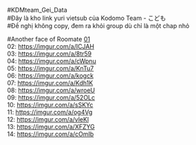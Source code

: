 #KDMteam_Gei_Data </br>
#Đây là kho link yuri vietsub của Kodomo Team - こども </br>
#Đề nghị không copy, đem ra khỏi group dù chỉ là một chap nhỏ </br>

#Another face of Roomate
<a href="https://imgur.com/a/Vapog" target="_blank" rel="nofollow"> 01</a> </br>
02: https://imgur.com/a/ICJAH </br>
03: https://imgur.com/a/8tr59 </br>
04: https://imgur.com/a/cWpnu </br>
05: https://imgur.com/a/KnTu7 </br>
06: https://imgur.com/a/kogck </br>
07: https://imgur.com/a/Kdh1K </br>
08: https://imgur.com/a/wroeU </br>
09: https://imgur.com/a/52OLc </br>
10: https://imgur.com/a/sSKYc </br>
11: https://imgur.com/a/og4Vg </br>
12: https://imgur.com/a/vleKl </br>
13: https://imgur.com/a/XFZYG </br>
14: https://imgur.com/a/cOmIb </br>
